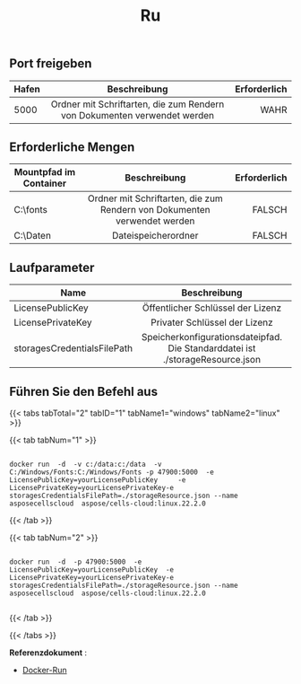 ﻿---
title: Ru
second_title: Aspose.Cells Cloud Documen
type: docs
url: /de/docker/run/
description: So führen Sie Aspose.Cells Cloud für Docker aus
weight: 30
---
## Port freigeben

Hafen | Beschreibung | Erforderlich
---|:--:|---:
5000 | Ordner mit Schriftarten, die zum Rendern von Dokumenten verwendet werden | WAHR


##  Erforderliche Mengen ##
Mountpfad im Container | Beschreibung | Erforderlich
---|:--:|---:
C:\fonts | Ordner mit Schriftarten, die zum Rendern von Dokumenten verwendet werden | FALSCH
C:\Daten | Dateispeicherordner | FALSCH

##  Laufparameter ##

Name | Beschreibung | Erforderlich
---|:--:|---:
LicensePublicKey | Öffentlicher Schlüssel der Lizenz | WAHR
LicensePrivateKey | Privater Schlüssel der Lizenz | WAHR
storagesCredentialsFilePath | Speicherkonfigurationsdateipfad. Die Standarddatei ist ./storageResource.json | WAHR

##  Führen Sie den Befehl aus ##

{{< tabs tabTotal="2" tabID="1" tabName1="windows" tabName2="linux" >}}

{{< tab tabNum="1" >}}

```windows

docker run  -d  -v c:/data:c:/data  -v C:/Windows/Fonts:C:/Windows/Fonts -p 47900:5000  -e LicensePublicKey=yourLicensePublicKey	 -e LicensePrivateKey=yourLicensePrivateKey-e storagesCredentialsFilePath=./storageResource.json --name asposecellscloud  aspose/cells-cloud:linux.22.2.0

```

{{< /tab >}}

{{< tab tabNum="2" >}}

```linux

docker run  -d  -p 47900:5000  -e LicensePublicKey=yourLicensePublicKey	 -e LicensePrivateKey=yourLicensePrivateKey-e storagesCredentialsFilePath=./storageResource.json --name asposecellscloud  aspose/cells-cloud:linux.22.2.0


```

{{< /tab >}}

{{< /tabs >}}


**Referenzdokument** : 
  - [Docker-Run]( https://docs.docker.com/engine/reference/commandline/run/)